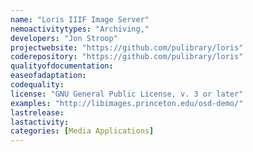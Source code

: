 ```yaml
---
name: "Loris IIIF Image Server"
nemoactivitytypes: "Archiving,"
developers: "Jon Stroop"
projectwebsite: "https://github.com/pulibrary/loris"
coderepository: "https://github.com/pulibrary/loris"
qualityofdocumentation: 
easeofadaptation: 
codequality: 
license: "GNU General Public License, v. 3 or later"
examples: "http://libimages.princeton.edu/osd-demo/"
lastrelease: 
lastactivity: 
categories: [Media Applications]
---
```



